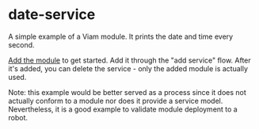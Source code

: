 # date-service

A simple example of a Viam module. It prints the date and time every second.

[Add the module](https://docs.viam.com/extend/modular-resources/configure/) to get started. Add it through the "add service" flow. After it's added, you can delete the service - only the added module is actually used.

Note: this example would be better served as a process since it does not actually conform to a module nor does it provide a service model. Nevertheless, it is a good example to validate module deployment to a robot.
